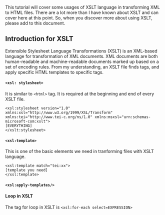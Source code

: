 This tutorial will cover some usages of XSLT language in transforming XML to HTML files. There are a lot more than I have known about XSLT and can cover here at this point. So, when you discover more about using XSLT, please add to this document.
## Introduction for XSLT
Extensible Stylesheet Language Transformations (XSLT) is an XML-based language for transformation of XML documents. XML documents are both human-readable and machine-readable documents marked up based on a set of encoding rules. 
From my understanding, an XSLT file finds tags, and apply specific HTML templates to specific tags.

#### `<xsl: stylesheet>`
It is similar to `<html>` tag. It is required at the beginning and end of every XSLT file.
```
<xsl:stylesheet version="1.0" xmlns:xsl="http://www.w3.org/1999/XSL/Transform" xmlns:tei="http://www.tei-c.org/ns/1.0" xmlns:msxsl="urn:schemas-microsoft-com:xslt">
[EVERYTHING]
</xslt:stylesheet>
```
#### `<xsl:template>`
This is one of the basic elements we need in tranforming files with XSLT language. 
```
<xsl:template match="tei:xx">
[template you need]
</xsl:template>
```
#### `<xsl:apply-templates/>`


#### Loop in XSLT
The tag for loop in XSLT is `<xsl:for-each select=EXPRESSION>`
